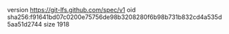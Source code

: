 version https://git-lfs.github.com/spec/v1
oid sha256:f91641bd07c0200e75756de98b3208280f6b98b731b832cd4a535d5aa51d2744
size 1918
